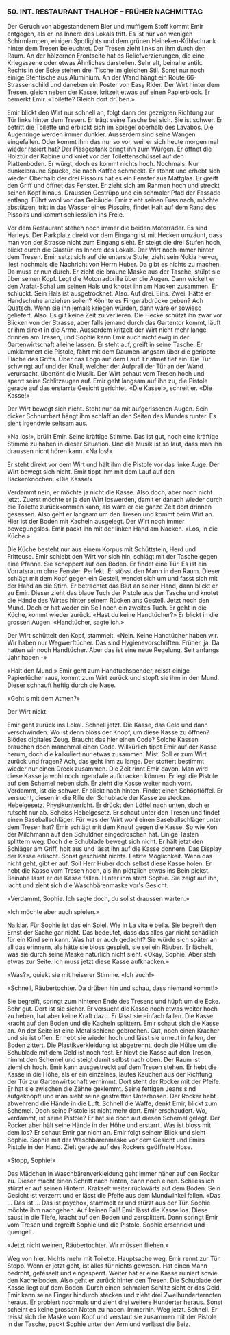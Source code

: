 ### 50. INT. RESTAURANT THALHOF – FRÜHER NACHMITTAG

Der Geruch von abgestandenem Bier und muffigem Stoff kommt Emir entgegen, als er ins Innere des Lokals tritt. Es ist nur von wenigen Schirmlampen, einigen Spotlights und dem grünen Heineken-Kühlschrank hinter dem Tresen beleuchtet. Der Tresen zieht links an ihm durch den Raum. An der hölzernen Frontseite hat es Reliefverzierungen, die eine Kriegsszene oder etwas Ähnliches darstellen. Sehr alt, beinahe antik. Rechts in der Ecke stehen drei Tische im gleichen Stil. Sonst nur noch einige Stehtische aus Aluminium. An der Wand hängt ein Route 66-Strassenschild und daneben ein Poster von Easy Rider. Der Wirt hinter dem Tresen, gleich neben der Kasse, kritzelt etwas auf einen Papierblock. Er bemerkt Emir. «Toilette? Gleich dort drüben.»

Emir blickt den Wirt nur schnell an, folgt dann der gezeigten Richtung zur Tür links hinter dem Tresen. Er trägt seine Tasche bei sich. Sie ist schwer. Er betritt die Toilette und erblickt sich im Spiegel oberhalb des Lavabos. Die Augenringe werden immer dunkler. Ausserdem sind seine Wangen eingefallen. Oder kommt ihm das nur so vor, weil er sich heute morgen mal wieder rasiert hat? Der Pissgestank bringt ihn zum Würgen. Er öffnet die Holztür der Kabine und kniet vor der Toilettenschüssel auf den Plattenboden. Er würgt, doch es kommt nichts hoch. Nochmals. Nur dunkelbraune Spucke, die nach Kaffee schmeckt. Er stöhnt und erhebt sich wieder. Oberhalb der drei Pissoirs hat es ein Fenster aus Mattglas. Er greift den Griff und öffnet das Fenster. Er zieht sich am Rahmen hoch und streckt seinen Kopf hinaus. Draussen Gestrüpp und ein schmaler Pfad der Fassade entlang. Führt wohl vor das Gebäude. Emir zieht seinen Fuss nach, möchte abstützen, tritt in das Wasser eines Pissoirs, findet Halt auf dem Rand des Pissoirs und kommt schliesslich ins Freie.

Vor dem Restaurant stehen noch immer die beiden Motorräder. Es sind Harleys. Der Parkplatz direkt vor dem Eingang ist mit Hecken umzäunt, dass man von der Strasse nicht zum Eingang sieht. Er steigt die drei Stufen hoch, blickt durch die Glastür ins Innere des Lokals. Der Wirt noch immer hinter dem Tresen. Emir setzt sich auf die unterste Stufe, zieht sein Nokia hervor, liest nochmals die Nachricht von Herrn Huber. Da gibt es nichts zu machen. Da muss er nun durch. Er zieht die braune Maske aus der Tasche, stülpt sie über seinen Kopf. Legt die Motorradbrille über die Augen. Dann wickelt er den Arafat-Schal um seinen Hals und knotet ihn am Nacken zusammen. Er schluckt. Sein Hals ist ausgetrocknet. Also. Auf drei. Eins. Zwei. Hätte er Handschuhe anziehen sollen? Könnte es Fingerabdrücke geben? Ach Quatsch. Wenn sie ihn jemals kriegen würden, dann wäre er sowieso geliefert. Also. Es gilt keine Zeit zu verlieren. Die Hecke schützt ihn zwar vor Blicken von der Strasse, aber falls jemand durch das Gartentor kommt, läuft er ihm direkt in die Arme. Ausserdem kritzelt der Wirt nicht mehr lange drinnen am Tresen, und Sophie kann Emir auch nicht ewig in der Gartenwirtschaft alleine lassen. Er steht auf, greift in seine Tasche. Er umklammert die Pistole, fährt mit dem Daumen langsam über die gerippte Fläche des Griffs. Über das Logo auf dem Lauf. Er atmet tief ein. Die Tür schwingt auf und der Knall, welcher der Aufprall der Tür an der Wand verursacht, übertönt die Musik. Der Wirt schaut vom Tresen hoch und sperrt seine Schlitzaugen auf. Emir geht langsam auf ihn zu, die Pistole gerade auf das erstarrte Gesicht gerichtet. «Die Kasse!», schreit er. «Die Kasse!»

Der Wirt bewegt sich nicht. Steht nur da mit aufgerissenen Augen. Sein dicker Schnurrbart hängt ihm schlaff an den Seiten des Mundes runter. Es sieht irgendwie seltsam aus.

«Na los!», brüllt Emir. Seine kräftige Stimme. Das ist gut, noch eine kräftige Stimme zu haben in dieser Situation. Und die Musik ist so laut, dass man ihn draussen nicht hören kann. «Na los!»

Er steht direkt vor dem Wirt und hält ihm die Pistole vor das linke Auge. Der Wirt bewegt sich nicht. Emir tippt ihm mit dem Lauf auf den Backenknochen. «Die Kasse!»

Verdammt nein, er möchte ja nicht die Kasse. Also doch, aber noch nicht jetzt. Zuerst möchte er ja den Wirt loswerden, damit er danach wieder durch die Toilette zurückkommen kann, als wäre er die ganze Zeit dort drinnen gesessen. Also geht er langsam um den Tresen und kommt beim Wirt an. Hier ist der Boden mit Kacheln ausgelegt. Der Wirt noch immer bewegungslos. Emir packt ihn mit der linken Hand am Nacken. «Los, in die Küche.»

Die Küche besteht nur aus einem Korpus mit Schüttstein, Herd und Fritteuse. Emir schiebt den Wirt vor sich hin, schlägt mit der Tasche gegen eine Pfanne. Sie scheppert auf den Boden. Er findet eine Tür. Es ist ein Vorratsraum ohne Fenster. Perfekt. Er stösst den Mann in den Raum. Dieser schlägt mit dem Kopf gegen ein Gestell, wendet sich um und fasst sich mit der Hand an die Stirn. Er betrachtet das Blut an seiner Hand, dann blickt er zu Emir. Dieser zieht das blaue Tuch der Pistole aus der Tasche und knotet die Hände des Wirtes hinter seinem Rücken ans Gestell. Jetzt noch den Mund. Doch er hat weder ein Seil noch ein zweites Tuch. Er geht in die Küche, kommt wieder zurück. «Hast du keine Handtücher?» Er blickt in die grossen Augen. «Handtücher, sagte ich.»

Der Wirt schüttelt den Kopf, stammelt. «Nein. Keine Handtücher haben wir. Wir haben nur Wegwerftücher. Das sind Hygienevorschriften. Früher, ja. Da hatten wir noch Handtücher. Aber das ist eine neue Regelung. Seit anfangs Jahr haben -»

«Halt den Mund.» Emir geht zum Handtuchspender, reisst einige Papiertücher raus, kommt zum Wirt zurück und stopft sie ihm in den Mund. Dieser schnauft heftig durch die Nase.

«Geht's mit dem Atmen?» 

Der Wirt nickt.

Emir geht zurück ins Lokal. Schnell jetzt. Die Kasse, das Geld und dann verschwinden. Wo ist denn bloss der Knopf, um diese Kasse zu öffnen? Blödes digitales Zeug. Braucht das hier einen Code? Solche Kassen brauchen doch manchmal einen Code. Willkürlich tippt Emir auf der Kasse herum, doch die kalkuliert nur etwas zusammen. Mist. Soll er zum Wirt zurück und fragen? Ach, das geht ihm zu lange. Der stottert bestimmt wieder nur einen Dreck zusammen. Die Zeit rinnt Emir davon. Man wird diese Kasse ja wohl noch irgendwie aufknacken können. Er legt die Pistole auf den Schemel neben sich. Er zieht die Kasse weiter nach vorn. Verdammt, ist die schwer. Er blickt nach hinten. Findet einen Schöpflöffel. Er versucht, diesen in die Rille der Schublade der Kasse zu stecken. Hebelgesetz. Physikunterricht. Er drückt den Löffel nach unten, doch er rutscht nur ab. Scheiss Hebelgesetz. Er schaut unter den Tresen und findet einen Baseballschläger. Für was der Wirt wohl einen Baseballschläger unter dem Tresen hat? Emir schlägt mit dem Knauf gegen die Kasse. So wie Koni der Milchmann auf den Schuldner eingedroschen hat. Einige Tasten splittern weg. Doch die Schublade bewegt sich nicht. Er hält jetzt den Schläger am Griff, holt aus und lässt ihn auf die Kasse donnern. Das Display der Kasse erlischt. Sonst geschieht nichts. Letzte Möglichkeit. Wenn das nicht geht, gibt er auf. Soll Herr Huber doch selbst diese Kasse holen. Er hebt die Kasse vom Tresen hoch, als ihn plötzlich etwas ins Bein piekst. Beinahe lässt er die Kasse fallen. Hinter ihm steht Sophie. Sie zeigt auf ihn, lacht und zieht sich die Waschbärenmaske vor's Gesicht. 

«Verdammt, Sophie. Ich sagte doch, du sollst draussen warten.»

«Ich möchte aber auch spielen.» 

Na klar. Für Sophie ist das ein Spiel. Wie in La vita è bella. Sie begreift den Ernst der Sache gar nicht. Das bedeutet, dass das alles gar nicht schädlich für ein Kind sein kann. Was hat er auch gedacht? Sie würde sich später an all das erinnern, als hätte sie bloss gespielt, sie sei ein Räuber. Er lächelt, was sie durch seine Maske natürlich nicht sieht. «Okay, Sophie. Aber steh etwas zur Seite. Ich muss jetzt diese Kasse aufknacken.»

«Was?», quiekt sie mit heiserer Stimme. «Ich auch!»

«Schnell, Räubertochter. Da drüben hin und schau, dass niemand kommt!»

Sie begreift, springt zum hinteren Ende des Tresens und hüpft um die Ecke. Sehr gut. Dort ist sie sicher. Er versucht die Kasse noch etwas weiter hoch zu heben, hat aber keine Kraft dazu. Er lässt sie einfach fallen. Die Kasse kracht auf den Boden und die Kacheln splittern. Emir schaut sich die Kasse an. An der Seite ist eine Metallschiene gebrochen. Gut, noch einen Kracher und sie ist offen. Er hebt sie wieder hoch und lässt sie erneut in fallen, der Boden zittert. Die Plastikverkleidung ist abgetrennt, doch die Hülse um die Schublade mit dem Geld ist noch fest. Er hievt die Kasse auf den Tresen, nimmt den Schemel und steigt damit selbst nach oben. Der Raum ist ziemlich hoch. Emir kann ausgestreckt auf dem Tresen stehen. Er hebt die Kasse in die Höhe, als er ein einzelnes, lautes Keuchen aus der Richtung der Tür zur Gartenwirtschaft vernimmt. Dort steht der Rocker mit der Pfeife. Er hat sie zwischen die Zähne geklemmt. Seine fettigen Jeans sind aufgeknöpft und man sieht seine gestreiften Unterhosen. Der Rocker hebt abwehrend die Hände in die Luft. Schnell die Waffe, denkt Emir, blickt zum Schemel. Doch seine Pistole ist nicht mehr dort. Emir erschaudert. Wo, verdammt, ist seine Pistole? Er hat sie doch auf diesen Schemel gelegt. Der Rocker aber hält seine Hände in der Höhe und erstarrt. Was ist bloss mit dem los? Er schaut Emir gar nicht an. Emir folgt seinem Blick und sieht Sophie. Sophie mit der Waschbärenmaske vor dem Gesicht und Emirs Pistole in der Hand. Zielt gerade auf des Rockers geöffnete Hose.

«Stopp, Sophie!»

Das Mädchen in Waschbärenverkleidung geht immer näher auf den Rocker zu. Dieser macht einen Schritt nach hinten, dann noch einen. Schliesslich stürzt er auf seinen Hintern. Krakselt weiter rückwärts auf dem Boden. Sein Gesicht ist verzerrt und er lässt die Pfeife aus dem Mundwinkel fallen. «Das ... Das ist ... Das ist psycho», stammelt er und stürzt aus der Tür. Sophie möchte ihm nachgehen. Auf keinen Fall! Emir lässt die Kasse los. Diese saust in die Tiefe, kracht auf den Boden und zersplittert. Dann springt Emir vom Tresen und ergreift Sophie und die Pistole. Sophie erschrickt und quengelt.

«Jetzt nicht weinen, Räubertochter. Wir müssen fliehen.»

Weg von hier. Nichts mehr mit Toilette. Hauptsache weg. Emir rennt zur Tür. Stopp. Wenn er jetzt geht, ist alles für nichts gewesen. Hat einen Mann bedroht, gefesselt und eingesperrt. Weiter hat er eine Kasse ruiniert sowie den Kachelboden. Also geht er zurück hinter den Tresen. Die Schublade der Kasse liegt auf dem Boden. Durch einen schmalen Schlitz sieht er das Geld. Emir kann seine Finger hindurch stecken und zieht drei Zweihunderternoten heraus. Er probiert nochmals und zieht drei weitere Hunderter heraus. Sonst scheint es keine grossen Noten zu haben. Immerhin. Weg jetzt. Schnell. Er reisst sich die Maske vom Kopf und verstaut sie zusammen mit der Pistole in der Tasche, packt Sophie unter den Arm und verlässt die Beiz.
